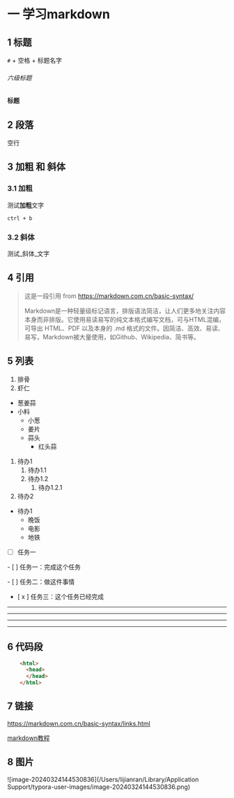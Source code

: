 # 一 学习markdown

## 1 标题

`#` + 空格 + 标题名字



###### 六级标题

**标题**

## 2 段落

空行

## 3 加粗 和 斜体

### 3.1 加粗

测试**加粗**文字

```
ctrl + b
```



### 3.2 斜体

测试_斜体_文字

## 4 引用

> 这是一段引用 from https://markdown.com.cn/basic-syntax/
>
> Markdown是一种轻量级标记语言，排版语法简洁，让人们更多地关注内容本身而非排版。它使用易读易写的纯文本格式编写文档，可与HTML混编，可导出 HTML、PDF 以及本身的 .md 格式的文件。因简洁、高效、易读、易写，Markdown被大量使用，如Github、Wikipedia、简书等。



## 5 列表

1. 排骨
2. 虾仁



- 葱姜蒜
- 小料
  - 小葱
  - 姜片
  - 蒜头
    - 红头蒜







1. 待办1
   1. 待办1.1
   2. 待办1.2
      1. 待办1.2.1
2. 待办2



- 待办1
  - 晚饭
  - 电影
  - 地铁

- [ ] 任务一





\- [ ] 任务一：完成这个任务  

\- [ ]  任务二：做这件事情  

- [ x ]  任务三：这个任务已经完成



---

---

***

____



## 6 代码段

```html
    <html>
      <head>
      </head>
    </html>
```



## 7 链接

https://markdown.com.cn/basic-syntax/links.html

[markdown教程](https://markdown.com.cn/basic-syntax/links.html)





## 8 图片

![image-20240324144530836](/Users/lijianran/Library/Application Support/typora-user-images/image-20240324144530836.png)
